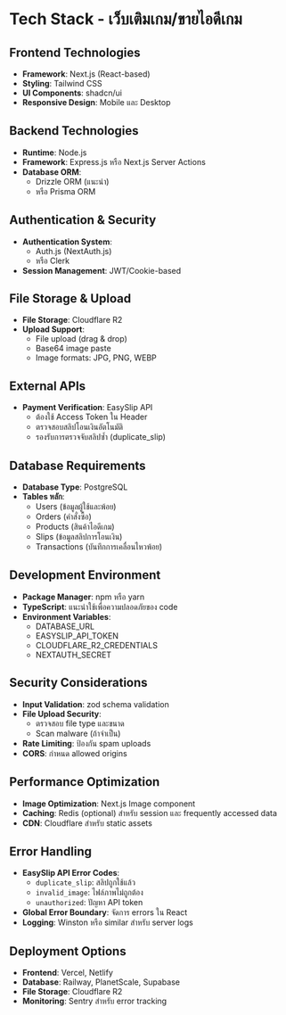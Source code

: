 # Tech Stack - เว็บเติมเกม/ขายไอดีเกม

## Frontend Technologies
- **Framework**: Next.js (React-based)
- **Styling**: Tailwind CSS
- **UI Components**: shadcn/ui
- **Responsive Design**: Mobile และ Desktop

## Backend Technologies
- **Runtime**: Node.js
- **Framework**: Express.js หรือ Next.js Server Actions
- **Database ORM**: 
  - Drizzle ORM (แนะนำ)
  - หรือ Prisma ORM

## Authentication & Security
- **Authentication System**: 
  - Auth.js (NextAuth.js)
  - หรือ Clerk
- **Session Management**: JWT/Cookie-based

## File Storage & Upload
- **File Storage**: Cloudflare R2
- **Upload Support**: 
  - File upload (drag & drop)
  - Base64 image paste
  - Image formats: JPG, PNG, WEBP

## External APIs
- **Payment Verification**: EasySlip API
  - ต้องใช้ Access Token ใน Header
  - ตรวจสอบสลิปโอนเงินอัตโนมัติ
  - รองรับการตรวจจับสลิปซ้ำ (duplicate_slip)

## Database Requirements
- **Database Type**: PostgreSQL
- **Tables หลัก**:
  - Users (ข้อมูลผู้ใช้และพ้อย)
  - Orders (คำสั่งซื้อ)
  - Products (สินค้าไอดีเกม)
  - Slips (ข้อมูลสลิปการโอนเงิน)
  - Transactions (บันทึกการเคลื่อนไหวพ้อย)

## Development Environment
- **Package Manager**: npm หรือ yarn
- **TypeScript**: แนะนำใช้เพื่อความปลอดภัยของ code
- **Environment Variables**:
  - DATABASE_URL
  - EASYSLIP_API_TOKEN
  - CLOUDFLARE_R2_CREDENTIALS
  - NEXTAUTH_SECRET

## Security Considerations
- **Input Validation**: zod schema validation
- **File Upload Security**: 
  - ตรวจสอบ file type และขนาด
  - Scan malware (ถ้าจำเป็น)
- **Rate Limiting**: ป้องกัน spam uploads
- **CORS**: กำหนด allowed origins

## Performance Optimization
- **Image Optimization**: Next.js Image component
- **Caching**: Redis (optional) สำหรับ session และ frequently accessed data
- **CDN**: Cloudflare สำหรับ static assets

## Error Handling
- **EasySlip API Error Codes**:
  - `duplicate_slip`: สลิปถูกใช้แล้ว
  - `invalid_image`: ไฟล์ภาพไม่ถูกต้อง
  - `unauthorized`: ปัญหา API token
- **Global Error Boundary**: จัดการ errors ใน React
- **Logging**: Winston หรือ similar สำหรับ server logs

## Deployment Options
- **Frontend**: Vercel, Netlify
- **Database**: Railway, PlanetScale, Supabase
- **File Storage**: Cloudflare R2
- **Monitoring**: Sentry สำหรับ error tracking 